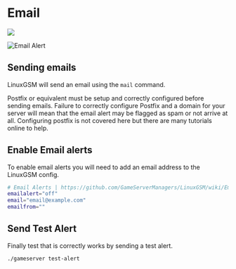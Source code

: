 # Email

![](http://i.imgur.com/kP4Doap.png)

![Email Alert](https://linuxgsm.com/wp-content/uploads/2016/01/lgsm-monitor.png)

## Sending emails

LinuxGSM will send an email using the `mail` command.

Postfix or equivalent must be setup and correctly configured before sending emails. Failure to correctly configure Postfix and a domain for your server will mean that the email alert may be flagged as spam or not arrive at all. Configuring postfix is not covered here but there are many tutorials online to help.

## Enable Email alerts

To enable email alerts you will need to add an email address to the LinuxGSM config.

```bash
# Email Alerts | https://github.com/GameServerManagers/LinuxGSM/wiki/Email
emailalert="off"
email="email@example.com"
emailfrom=""
```

## Send Test Alert

Finally test that is correctly works by sending a test alert.

```text
./gameserver test-alert
```

